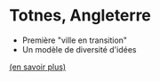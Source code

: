 # Totnes, Angleterre

- Première "ville en transition"
- Un modèle de diversité d'idées

<a href="https://reporterre.net/A-Totnes-la-transition-se-porte" class="source">(en savoir plus)</a>
